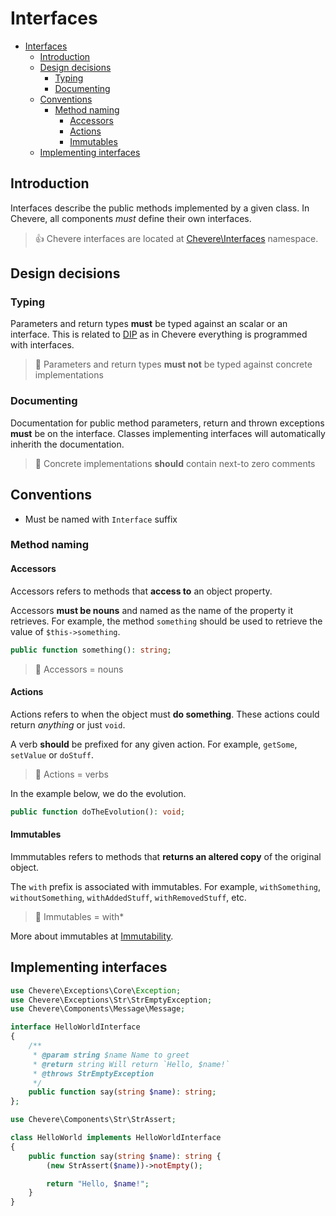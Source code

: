 # Interfaces
- [Interfaces](#interfaces)
  - [Introduction](#introduction)
  - [Design decisions](#design-decisions)
    - [Typing](#typing)
    - [Documenting](#documenting)
  - [Conventions](#conventions)
    - [Method naming](#method-naming)
      - [Accessors](#accessors)
      - [Actions](#actions)
      - [Immutables](#immutables)
  - [Implementing interfaces](#implementing-interfaces)

## Introduction

Interfaces describe the public methods implemented by a given class. In Chevere, all components *must* define their own interfaces.

> 👍 Chevere interfaces are located at [Chevere\Interfaces]() namespace.

## Design decisions

### Typing

Parameters and return types **must** be typed against an scalar or an interface. This is related to [DIP](https://en.wikipedia.org/wiki/Dependency_inversion_principle) as in Chevere everything is programmed with interfaces.

> 🧔 Parameters and return types **must not** be typed against concrete implementations

### Documenting

Documentation for public method parameters, return and thrown exceptions **must** be on the interface. Classes implementing interfaces will automatically inherith the documentation.

> 🧐 Concrete implementations **should** contain next-to zero comments

## Conventions

* Must be named with `Interface` suffix

### Method naming

#### Accessors

Accessors refers to methods that **access to** an object property.

Accessors **must be nouns** and named as the name of the property it retrieves. For example, the method `something` should be used to retrieve the value of `$this->something`.

```php
public function something(): string;
```

> 🧔 Accessors = nouns

#### Actions

Actions refers to when the object must **do something**. These actions could return _anything_ or just `void`.

A verb **should** be prefixed for any given action. For example, `getSome`, `setValue` or `doStuff`.

> 🧔 Actions = verbs

In the example below, we do the evolution.

```php
public function doTheEvolution(): void;
```

#### Immutables

Immmutables refers to methods that **returns an altered copy** of the original object.

The `with` prefix is associated with immutables. For example, `withSomething`, `withoutSomething`, `withAddedStuff`, `withRemovedStuff`, etc.

> 🧔 Immutables = with*

More about immutables at [Immutability](./immutability.md).

## Implementing interfaces

```php
use Chevere\Exceptions\Core\Exception;
use Chevere\Exceptions\Str\StrEmptyException;
use Chevere\Components\Message\Message;

interface HelloWorldInterface
{
    /**
     * @param string $name Name to greet
     * @return string Will return `Hello, $name!`
     * @throws StrEmptyException
     */
    public function say(string $name): string;
};
```

```php
use Chevere\Components\Str\StrAssert;

class HelloWorld implements HelloWorldInterface
{
    public function say(string $name): string {
        (new StrAssert($name))->notEmpty();

        return "Hello, $name!";
    }
}
```